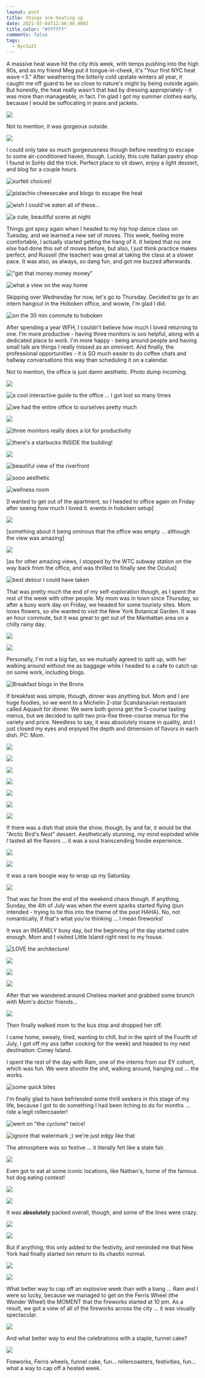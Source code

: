```yaml
---
layout: post
title: things are heating up
date: 2021-07-04T12:46:00.000Z
title_color: "#ffffff"
comments: false
tags:
  - NycSu21
---
```

A massive heat wave hit the city this week, with temps pushing into the high 90s, and as my friend Meg put it tongue-in-cheek, it's "Your first NYC heat wave <3." After weathering the bitterly cold upstate winters all year, it caught me off guard to be so close to nature's might by being outside again. But honestly, the heat really wasn't that bad by dressing appropriately - it was more than manageable, in fact. I'm glad I got my summer clothes early, because I would be suffocating in jeans and jackets.

![](../uploads/062821_nyc_heat_wave_weather.png)

Not to mention, it was gorgeous outside.

![](../uploads/062821_nyc_beautiful_weather.jpeg)

I could only take so much gorgeousness though before needing to escape to some air-conditioned haven, though. Luckily, this cute Italian pastry shop I found in SoHo did the trick. Perfect place to sit down, enjoy a light dessert, and blog for a couple hours.

![surfeit choices!](../uploads/062821_italian_pastries_menu.jpeg "surfeit choices!")

![pistachio cheesecake and blogs to escape the heat](../uploads/062821_cafe_blogging.jpeg "pistachio cheesecake and blogs to escape the heat")

![wish I could've eaten all of these...](../uploads/062821_italian_dessert_shop_showcase.jpeg "wish I could've eaten all of these...")

![a cute, beautiful scene at night](../uploads/062821_italian_dessert_shop_ext_night.jpeg "a cute, beautiful scene at night")

Things got spicy again when I headed to my hip hop dance class on Tuesday, and we learned a new set of moves. This week, feeling more comfortable, I actually started getting the hang of it. It helped that no one else had done this set of moves before, but also, I just think practice makes perfect, and Russell (the teacher) was great at taking the class at a slower pace. It was also, as always, so dang fun, and got me buzzed afterwards. 

!["get that money money money"](../uploads/062921_hip_hop_dance.jpeg "\\\\\"get that money money money\\\\\"")

![what a view on the way home](../uploads/062921_sunset.jpeg "what a view on the way home")

Skipping over Wednesday for now, let's go to Thursday. Decided to go to an intern hangout in the Hoboken office, and wowie, I'm glad I did. 

![on the 30 min commute to hoboken](../uploads/070121_subway_to_hoboken_office.jpeg "on the 30 min commute to hoboken")

After spending a year WFH, I couldn't believe how much I loved returning to one. I'm more productive - having three monitors is soo helpful, along with a dedicated place to work. I'm more happy - being around people and having small talk are things I really missed as an omnivert. And finally, the professional opportunities - it is SO much easier to do coffee chats and hallway conversations this way than scheduling it on a calendar.

Not to mention, the office is just damn aesthetic. Photo dump incoming.

![](../uploads/070121_hoboken_office_1.jpeg)

![a cool interactive guide to the office ... I got lost so many times](../uploads/070121_hoboken_office_2.jpeg "a cool interactive guide to the office ... I got lost so many times")

![we had the entire office to ourselves pretty much](../uploads/070121_hoboken_office_3.jpeg "we had the entire office to ourselves pretty much")

![](../uploads/070121_hoboken_office_4.jpeg)

![three monitors really does a lot for productivity](../uploads/070121_hoboken_office_5.jpeg "three monitors really does a lot for productivity")

![there's a starbucks INSIDE the building!](../uploads/070121_hoboken_office_6.jpeg "there's a starbucks INSIDE the building!")

![](../uploads/070121_hoboken_office_7.jpeg)

![beautiful view of the riverfront](../uploads/070121_hoboken_office_8.jpeg "beautiful view of the riverfront")

![sooo aesthetic](../uploads/070121_hoboken_office_9.jpeg "sooo aesthetic")

![wellness room](../uploads/070121_hoboken_office_10.jpeg "wellness room")

\[I wanted to get out of the apartment, so I headed to office again on Friday after seeing how much I loved it. events in hoboken setup]

![](../uploads/070221_hoboken_events.jpeg)

\[something about it being ominous that the office was empty ... although the view was amazing]

![](../uploads/070221_hoboken_office_empty_view.jpeg)

\[as for other amazing views, I stopped by the WTC subway station on the way back from the office, and was thrilled to finally see the Oculus]

![best detour I could have taken](../uploads/070221_oculus.jpeg "best detour I could have taken")

That was pretty much the end of my self-exploration though, as I spent the rest of the week with other people. My mom was in town since Thursday, so after a busy work day on Friday, we headed for some touristy sites. Mom loves flowers, so she wanted to visit the New York Botanical Garden. It was an hour commute, but it was great to get out of the Manhattan area on a chilly rainy day.

![](../uploads/070321_jeff_botanical_garden.jpeg)

![](../uploads/070321_jeff_mom_botanical_garden_selfie.jpeg)

Personally, I'm not a big fan, so we mutually agreed to split up, with her walking around without me as baggage while I headed to a cafe to catch up on some work, including blogs. 

![Breakfast blogs in the Bronx](../uploads/070321_blogging_in_bronx.jpeg "Breakfast blogs in the Bronx")

If breakfast was simple, though, dinner was anything but. Mom and I are huge foodies, so we went to a Michelin 2-star Scandanavian restaurant called Aquavit for dinner. We were both gonna get the 5-course tasting menus, but we decided to split two prix-fixe three-course menus for the variety and price. Needless to say, it was absolutely insane in quality, and I just closed my eyes and enjoyed the depth and dimension of flavors in each dish. PC: Mom.

![](../uploads/070321_michelin_basil_tomato_app.jpeg)

![](../uploads/070321_michelin_oat_bread.jpeg)

![](../uploads/070321_michelin_jeff_app.jpeg)

![](../uploads/070321_michelin_moms_app.jpeg)

![](../uploads/070321_michelin_moms_main.jpeg)

![](../uploads/070321_michelin_jeffs_lobster_main.jpeg)

![](../uploads/070321_michelin_jeff_eating_lobster.jpeg)

If there was a dish that stole the show, though, by and far, it would be the "Arctic Bird's Nest" dessert. Aesthetically stunning, my mind exploded while I tasted all the flavors ... it was a soul transcending foodie experience.

![](../uploads/070321_michelin_arctic_birds_nest.jpeg)

![](../uploads/070321_michelin_arctic_birds_nest_zoom_in.jpeg)

It was a rare boogie way to wrap up my Saturday.

![](../uploads/070321_michelin_jeff_mom.jpeg)

That was far from the end of the weekend chaos though. If anything, Sunday, the 4th of July was when the event sparks started flying (pun intended - trying to tie this into the theme of the post HAHA). No, not romantically, if that's what you're thinking ... I mean fireworks! 

It was an INSANELY busy day, but the beginning of the day started calm enough. Mom and I visited Little Island right next to my house.

![LOVE the architecture!](../uploads/070421_little_island.jpeg "LOVE the architecture!")

![](../uploads/070421_little_island_jeff.jpeg)

![](../uploads/070421_little_island_jeff_island.jpeg)

![](../uploads/070421_little_island_view.jpeg)

After that we wandered around Chelsea market and grabbed some brunch with Mom's doctor friends...

![](../uploads/070421_chelsea_market.jpeg)

Then finally walked mom to the bus stop and dropped her off.

I came home, sweaty, tired, wanting to chill, but in the spirit of the Fourth of July, I got off my ass (after cooking for the week) and headed to my next destination: Coney Island.

I spent the rest of the day with Ram, one of the interns from our EY cohort, which was fun. We were shootin the shit, walking around, hanging out ... the works.

![some quick bites](../uploads/070421_coney_island_food_stall.jpeg "some quick bites")

I'm finally glad to have befriended some thrill seekers in this stage of my life, because I got to do something I had been itching to do for months ... ride a legit rollercoaster!

![went on "the cyclone" twice!](../uploads/070421_coney_island_cyclone.jpeg "went on \"the cyclone\" twice!")

![ignore that watermark ;) we're just edgy like that](../uploads/070421_coney_island_rollercoaster.jpeg "ignore that watermark ;) we're just edgy like that")

The atmosphere was so festive ... it literally felt like a state fair.

![](../uploads/070421_coney_island_state_fair.jpeg)

Even got to eat at some iconic locations, like Nathan's, home of the famous hot dog eating contest!

![](../uploads/070421_coney_island_nathans.jpeg)

![](../uploads/070421_nathans_meal.jpeg)

It was **absolutely** packed overall, though, and some of the lines were crazy. 

![](../uploads/070421_coney_island_boardwalk.jpeg)

![](../uploads/070421_coney_island_beach.jpeg)

But if anything, this only added to the festivity, and reminded me that New York had finally started ton return to its chaotic normal.

![](../uploads/070421_coney_island_sunset.jpeg)

![](../uploads/070421_coney_island_ferris_wheel.jpeg)

What better way to cap off an explosive week than with a bang ... Ram and I were so lucky, because we managed to get on the Ferris Wheel (the Wonder Wheel) the MOMENT that the fireworks started at 10 pm. As a result, we got a view of all of the fireworks across the city ... it was visually spectacular. 

![](../uploads/070421_coney_island_ram_and_jeff.jpeg)

And what better way to end the celebrations with a staple, funnel cake?

![](../uploads/070421_coney_island_funnel_cake.jpeg)

Fireworks, Ferris wheels, funnel cake, fun… rollercoasters, festivities, fun… what a way to cap off a heated week.